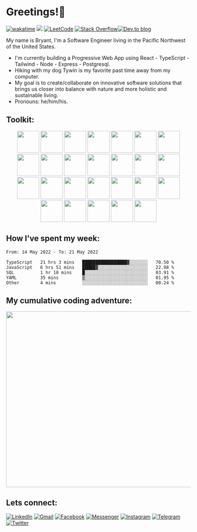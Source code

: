 # Greetings!🖖


[![wakatime](https://wakatime.com/badge/user/99e71179-209a-409a-b8bc-6612891d9ce9.svg)](https://wakatime.com/@99e71179-209a-409a-b8bc-6612891d9ce9) <a href='https://www.codewars.com/users/zataara'><img src="https://www.codewars.com/users/zataara/badges/micro"></a>  <a href='https://leetcode.com/zataara/'>![LeetCode](https://img.shields.io/badge/LeetCode-000000?style=plastic&logo=LeetCode&logoColor=#d16c06)</a>  <a href='https://stackoverflow.com/users/14847517/bryant-macmahon'>![Stack Overflow](https://img.shields.io/badge/-Stackoverflow-FE7A16?style=plastic&logo=stack-overflow&logoColor=white)</a><a href='https://dev.to/zataara'>![Dev.to blog](https://img.shields.io/badge/dev.to-0A0A0A?style=plastic&logo=dev.to&logoColor=white)</a> 

My name is Bryant, I'm a Software Engineer living in the Pacific Northwest of the United States.

- I'm currently building a Progressive Web App using React - TypeScript - Tailwind - Node - Express - Postgresql.  
- Hiking with my dog Tywin is my favorite past time away from my computer.
- My goal is to create/collaborate on innovative software solutions that brings us closer into balance with nature and more holistic and sustainable living.
- Pronouns: he/him/his.

## Toolkit:
<div align='center'>
 
<!-- React -->
<img width="60" src="https://cdn.jsdelivr.net/gh/devicons/devicon/icons/react/react-original-wordmark.svg" />
 
<!-- Redux -->
<img width="60" src="https://cdn.jsdelivr.net/gh/devicons/devicon/icons/redux/redux-original.svg" />

<!-- Tailwind --> 
<img width="60" src="https://cdn.jsdelivr.net/gh/devicons/devicon/icons/tailwindcss/tailwindcss-plain.svg" />
 
<!-- Material UI -->
<img width="60" src="https://cdn.jsdelivr.net/gh/devicons/devicon/icons/materialui/materialui-original.svg" />
 
<!-- Bootstrap -->
<img width="60" src="https://cdn.jsdelivr.net/gh/devicons/devicon/icons/bootstrap/bootstrap-plain-wordmark.svg" />

<!-- TypeScript -->
<img width="60" src="https://cdn.jsdelivr.net/gh/devicons/devicon/icons/typescript/typescript-plain.svg" />

<!-- GIT -->
<img width="60" src="https://cdn.jsdelivr.net/gh/devicons/devicon/icons/git/git-plain.svg" />
 
<!-- HTML -->
<img width="60" src="https://cdn.jsdelivr.net/gh/devicons/devicon/icons/html5/html5-original.svg" />
 
<!-- CSS -->
<img width="60" src="https://cdn.jsdelivr.net/gh/devicons/devicon/icons/css3/css3-original.svg" />
 
<!-- Javscript -->
<img width="60" src="https://cdn.jsdelivr.net/gh/devicons/devicon/icons/javascript/javascript-original.svg" />

<!-- Jest -->
<img  width="60" src="https://cdn.jsdelivr.net/gh/devicons/devicon/icons/jest/jest-plain.svg" />

<!-- Jasmine -->
<img width="60" src="https://cdn.jsdelivr.net/gh/devicons/devicon/icons/jasmine/jasmine-plain-wordmark.svg" />

<!-- jQuery -->
<img width="60" src="https://cdn.jsdelivr.net/gh/devicons/devicon/icons/jquery/jquery-plain-wordmark.svg" />

<!-- Markdown -->
<img width="60" src="https://cdn.jsdelivr.net/gh/devicons/devicon/icons/markdown/markdown-original.svg" />
 
<!-- Python -->
<img width="60" src="https://cdn.jsdelivr.net/gh/devicons/devicon/icons/python/python-original.svg" />
 
<!-- Flask -->
<img width="60" src="https://cdn.jsdelivr.net/gh/devicons/devicon/icons/flask/flask-original.svg" />

<!-- Node.js -->
<img width="60" src="https://cdn.jsdelivr.net/gh/devicons/devicon/icons/nodejs/nodejs-original.svg" />

<!-- npm -->
<img width="60" src="https://cdn.jsdelivr.net/gh/devicons/devicon/icons/npm/npm-original-wordmark.svg" />
 
<!-- Express -->
<img width ="60" src="https://cdn.jsdelivr.net/gh/devicons/devicon/icons/express/express-original.svg" />
 
<!-- Ruby -->
<!-- img width="65" src="https://cdn.jsdelivr.net/gh/devicons/devicon/icons/ruby/ruby-plain.svg" />

<!-- Rails -->
<!-- img width="65" src="https://cdn.jsdelivr.net/gh/devicons/devicon/icons/rails/rails-plain.svg" />

<!-- Figma -->
<img width="60" src="https://cdn.jsdelivr.net/gh/devicons/devicon/icons/figma/figma-original.svg" />

<!-- Photoshop -->
<img width="60" src="https://cdn.jsdelivr.net/gh/devicons/devicon/icons/photoshop/photoshop-plain.svg" />
 
<!-- Bash -->
<img width="60" src="https://cdn.jsdelivr.net/gh/devicons/devicon/icons/bash/bash-original.svg" />
 
 <!-- MongoDB -->
<img width="60" src="https://cdn.jsdelivr.net/gh/devicons/devicon/icons/mongodb/mongodb-original-wordmark.svg" />

<!-- PostgreSQL -->
<img width="60" src="https://cdn.jsdelivr.net/gh/devicons/devicon/icons/postgresql/postgresql-original-wordmark.svg" />
 
<!-- Heroku -->
<img width="60" src="https://cdn.jsdelivr.net/gh/devicons/devicon/icons/heroku/heroku-original-wordmark.svg" />

<!-- VSCode -->
<img width="60" src="https://cdn.jsdelivr.net/gh/devicons/devicon/icons/vscode/vscode-original.svg" />
 
</div>

## How I've spent my week:
<!--START_SECTION:waka-->

```text
From: 14 May 2022 - To: 21 May 2022

TypeScript   21 hrs 3 mins   █████████████████▓░░░░░░░   70.50 %
JavaScript   6 hrs 51 mins   █████▓░░░░░░░░░░░░░░░░░░░   22.98 %
SQL          1 hr 10 mins    █░░░░░░░░░░░░░░░░░░░░░░░░   03.91 %
YAML         35 mins         ▒░░░░░░░░░░░░░░░░░░░░░░░░   01.95 %
Other        4 mins          ░░░░░░░░░░░░░░░░░░░░░░░░░   00.24 %
```

<!--END_SECTION:waka-->

## My cumulative coding adventure:
<a href='https://wakatime.com/@zataara'><img width="1000" height="480" src="https://wakatime.com/share/@zataara/1951159e-2f55-4a3a-b85a-090f3139d650.svg"></img></a>
  
## Lets connect:
 
<a href='https://www.linkedin.com/in/bryantmac'>![LinkedIn](https://img.shields.io/badge/LinkedIn-%230077B5.svg?style=for-the-badge&logo=linkedin&logoColor=white)</a> <a href='https://mail.google.com/mail/?view=cm&fs=1&to=bryantmac@gmail.com&su=Hello!&body=Greetings'>![Gmail](https://img.shields.io/badge/Gmail-D14836?style=for-the-badge&logo=gmail&logoColor=white)</a> <a href='https://www.fb.com/bryantm'> ![Facebook](https://img.shields.io/badge/Facebook-%231877F2.svg?style=for-the-badge&logo=Facebook&logoColor=white)</a> <a href='https://www.m.me/bryantm'>![Messenger](https://img.shields.io/badge/Messenger-00B2FF?style=for-the-badge&logo=messenger&logoColor=white)</a> <a href='https://www.instagram.com/zataara.xyz'>![Instagram](https://img.shields.io/badge/Instagram-%23E4405F.svg?style=for-the-badge&logo=Instagram&logoColor=white)</a> <a href='https://telegram.me/zataara'>![Telegram](https://img.shields.io/badge/Telegram-2CA5E0?style=for-the-badge&logo=telegram&logoColor=white)</a> <a href='https://twitter.com/zataara_xyz'>![Twitter](https://img.shields.io/badge/Twitter-%231DA1F2.svg?style=for-the-badge&logo=Twitter&logoColor=white)</a>
 

  
<!-- <img src="https://github.com/zataara/zataara/blob/master/images/codeStats.svg" alt=""/> -->
<!-- All Apps -->
<!-- [![wakatime](https://wakatime.com/badge/user/99e71179-209a-409a-b8bc-6612891d9ce9.svg)](https://wakatime.com/@99e71179-209a-409a-b8bc-6612891d9ce9) -->
<!-- ## My Cumulative Github Journey:
<img align='left' src='https://github.com/zataara/github-api-stats/blob/master/generated/overview.svg' />
<img align='center' src='https://github.com/zataara/github-api-stats/blob/master/generated/languages.svg' /> -->
 
<!--   Most used Languages
<img src="https://github-readme-stats.vercel.app/api/top-langs/?username=zataara&theme=blue-green"> -->
 
 <!-- <div align='left'>
Checkout my progress on <a href='https://leetcode.com/zataara/'>Leetcode</a>!
<br>
<a href='https://leetcode.com/zataara/'><img src='https://github.com/zataara/leetcode-stats/blob/master/generated/stats.svg'></a></div>
<div align='left'> -->

